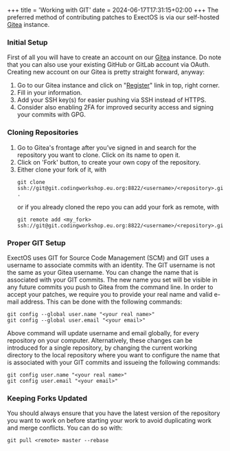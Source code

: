 +++
title = 'Working with GIT'
date = 2024-06-17T17:31:15+02:00
+++
The preferred method of contributing patches to ExectOS is via our self-hosted [Gitea](https://git.codingworkshop.eu.org)
instance.

### Initial Setup
First of all you will have to create an account on our [Gitea](https://git.codingworkshop.eu.org) instance. Do note that
you can also use your existing GitHub or GitLab account via OAuth. Creating new account on our Gitea is pretty straight
forward, anyway:
 1. Go to our Gitea instance and click on "[Register](https://git.codingworkshop.eu.org/user/sign_up)" link in top,
    right corner.
 2. Fill in your information.
 3. Add your SSH key(s) for easier pushing via SSH instead of HTTPS.
 4. Consider also enabling 2FA for improved security access and signing your commits with GPG.

### Cloning Repositories
 1. Go to Gitea's frontage after you’ve signed in and search for the repository you want to clone. Click on its name to
    open it.
 2. Click on 'Fork' button, to create your own copy of the repository.
 3. Either clone your fork of it, with
    ```
    git clone ssh://git@git.codingworkshop.eu.org:8822/<username>/<repository>.git .
    ```
    or if you already cloned the repo you can add your fork as remote, with
    ```
    git remote add <my_fork> ssh://git@git.codingworkshop.eu.org:8822/<username>/<repository>.git
    ```

### Proper GIT Setup
ExectOS uses GIT for Source Code Management (SCM) and GIT uses a username to associate commits with an identity. The GIT
username is not the same as your Gitea username. You can change the name that is associated with your GIT commits. The new
name you set will be visible in any future commits you push to Gitea from the command line. In order to accept your
patches, we require you to provide your real name and valid e-mail address. This can be done with the following commands:
```
git config --global user.name "<your real name>"
git config --global user.email "<your email>"
```
Above command will update username and email globally, for every repository on your computer. Alternatively, these changes
can be introduced for a single repository, by changing the current working directory to the local repository where you want
to configure the name that is associated with your GIT commits and issueing the following commands:
```
git config user.name "<your real name>"
git config user.email "<your email>"
```

### Keeping Forks Updated
You should always ensure that you have the latest version of the repository you want to work on before starting your work to
avoid duplicating work and merge conflicts. You can do so with:
```
git pull <remote> master --rebase
```
